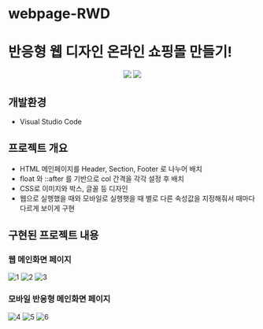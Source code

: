 # webpage-RWD
# 반응형 웹 디자인 온라인 쇼핑몰 만들기!

<p align="middle">
<!-- tag -->
  <img src='https://img.shields.io/static/v1?label=HTML5&message=.&color=success'/>
  <img src='https://img.shields.io/static/v1?label=CSS3&message=.&color=blue'/>
</p>

## 개발환경
- Visual Studio Code

## 프로젝트 개요
- HTML 메인페이지를 Header, Section, Footer 로 나누어 배치
- float 와 ::after 를 기반으로 col 간격을 각각 설정 후 배치
- CSS로 이미지와 박스, 글꼴 등 디자인
- 웹으로 실행했을 때와 모바일로 실행햇을 때 별로 다른 속성값을 지정해줘서 때마다 다르게 보이게 구현

## 구현된 프로젝트 내용
### 웹 메인화면 페이지
![1](https://user-images.githubusercontent.com/46728564/129699447-9bc67156-5daf-4e45-b3ed-0df4219a240f.png)
![2](https://user-images.githubusercontent.com/46728564/129699462-054dbf48-92c4-4093-9a1e-75dc3948d113.png)
![3](https://user-images.githubusercontent.com/46728564/129699469-5babc4c1-3c73-4545-90fe-4940574cf460.png)

### 모바일 반응형 메인화면 페이지
![4](https://user-images.githubusercontent.com/46728564/129699475-be38a07f-b431-4f9a-84bc-14bb3d74cce9.png)
![5](https://user-images.githubusercontent.com/46728564/129699479-7f88cfc3-0ecc-4234-82cc-8f77fcf44f17.png)
![6](https://user-images.githubusercontent.com/46728564/129699485-d8aaa989-5313-4120-a724-aba11b8c78e6.png)

